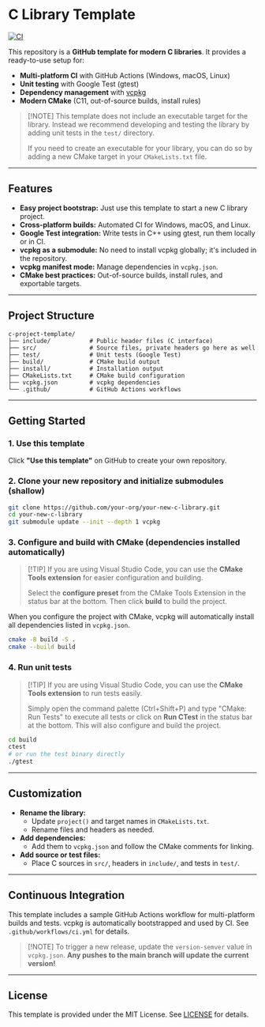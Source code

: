 
# C Library Template

[![CI](https://github.com/ux3d/c-project-template/actions/workflows/ci.yml/badge.svg)](https://github.com/ux3d/c-project-template/actions/workflows/ci.yml)

This repository is a **GitHub template for modern C libraries**. It provides a ready-to-use setup for:

- **Multi-platform CI** with GitHub Actions (Windows, macOS, Linux)
- **Unit testing** with Google Test (gtest)
- **Dependency management** with [vcpkg](https://github.com/microsoft/vcpkg)
- **Modern CMake** (C11, out-of-source builds, install rules)

> [!NOTE] This template does not include an executable target for the library. Instead we recommend developing and testing the library by adding unit tests in the `test/` directory.
>
> If you need to create an executable for your library, you can do so by adding a new CMake target in your `CMakeLists.txt` file.

---

## Features

- **Easy project bootstrap:** Just use this template to start a new C library project.
- **Cross-platform builds:** Automated CI for Windows, macOS, and Linux.
- **Google Test integration:** Write tests in C++ using gtest, run them locally or in CI.
- **vcpkg as a submodule:** No need to install vcpkg globally; it's included in the repository.
- **vcpkg manifest mode:** Manage dependencies in `vcpkg.json`.
- **CMake best practices:** Out-of-source builds, install rules, and exportable targets.

---

## Project Structure

```
c-project-template/
├── include/           # Public header files (C interface)
├── src/               # Source files, private headers go here as well
├── test/              # Unit tests (Google Test)
├── build/             # CMake build output
├── install/           # Installation output
├── CMakeLists.txt     # CMake build configuration
├── vcpkg.json         # vcpkg dependencies
└── .github/           # GitHub Actions workflows
```

---

## Getting Started

### 1. Use this template

Click **"Use this template"** on GitHub to create your own repository.

### 2. Clone your new repository and initialize submodules (shallow)

```sh
git clone https://github.com/your-org/your-new-c-library.git
cd your-new-c-library
git submodule update --init --depth 1 vcpkg
```

### 3. Configure and build with CMake (dependencies installed automatically)

> [!TIP] If you are using Visual Studio Code, you can use the **CMake Tools extension** for easier configuration and building. 
>
> Select the **configure preset** from the CMake Tools Extension in the status bar at the bottom. Then click **build** to build the project.

When you configure the project with CMake, vcpkg will automatically install all dependencies listed in `vcpkg.json`.

```sh
cmake -B build -S .
cmake --build build
```


### 4. Run unit tests

> [!TIP] If you are using Visual Studio Code, you can use the **CMake Tools extension** to run tests easily.
>
> Simply open the command palette (Ctrl+Shift+P) and type "CMake: Run Tests" to execute all tests or click on **Run CTest** in the status bar at the bottom. This will also configure and build the project.

```sh
cd build
ctest
# or run the test binary directly
./gtest
```

---

## Customization

- **Rename the library:**
    - Update `project()` and target names in `CMakeLists.txt`.
    - Rename files and headers as needed.
- **Add dependencies:**
    - Add them to `vcpkg.json` and follow the CMake comments for linking.
- **Add source or test files:**
    - Place C sources in `src/`, headers in `include/`, and tests in `test/`.

---

## Continuous Integration

This template includes a sample GitHub Actions workflow for multi-platform builds and tests. vcpkg is automatically bootstrapped and used by CI. See `.github/workflows/ci.yml` for details.

> [!NOTE] To trigger a new release, update the `version-semver` value in `vcpkg.json`. **Any pushes to the main branch will update the current version!**



---

## License

This template is provided under the MIT License. See [LICENSE](LICENSE) for details.

